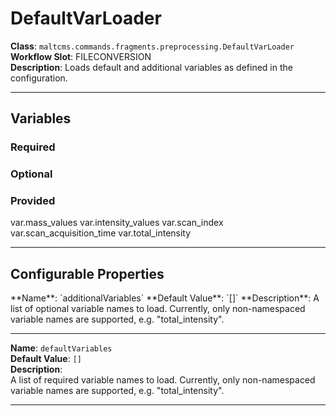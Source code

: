 <h1>DefaultVarLoader</h1>

**Class**: `maltcms.commands.fragments.preprocessing.DefaultVarLoader`  
**Workflow Slot**: FILECONVERSION  
**Description**: Loads default and additional variables as defined in the configuration.  

---

<h2>Variables</h2>
<h3>Required</h3>

<h3>Optional</h3>

<h3>Provided</h3>
	var.mass_values
	var.intensity_values
	var.scan_index
	var.scan_acquisition_time
	var.total_intensity


---

<h2>Configurable Properties</h2>
**Name**: `additionalVariables`  
**Default Value**: `[]`  
**Description**:  
A list of optional variable names to load. Currently, only non-namespaced variable names are supported, e.g. "total_intensity".  

---

**Name**: `defaultVariables`  
**Default Value**: `[]`  
**Description**:  
A list of required variable names to load. Currently, only non-namespaced variable names are supported, e.g. "total_intensity".  

---


